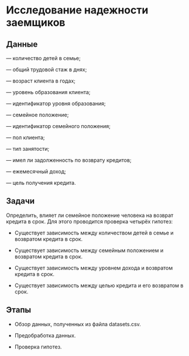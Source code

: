 # Исследование надежности заемщиков

## Данные
— количество детей в семье;

— общий трудовой стаж в днях;

— возраст клиента в годах;

— уровень образования клиента;

— идентификатор уровня образования;

— семейное положение;

— идентификатор семейного положения;

— пол клиента;

— тип занятости;

— имел ли задолженность по возврату кредитов;

— ежемесячный доход;

— цель получения кредита.

## Задачи
Определить, влияет ли семейное положение человека на возврат кредита в срок. Для этого проводится проверка четырёх гипотез:

- Существует зависимость между количеством детей в семье и возвратом кредита в срок.

- Существует зависимость между семейным положением и возвратом кредита в срок.

- Существует зависимость между уровнем дохода и возвратом кредита в срок.

- Существует зависимость между целью кредита и его возвратом в срок.

## Этапы
- Обзор данных, полученных из файла datasets.csv.

- Предобработка данных.

- Проверка гипотез.
